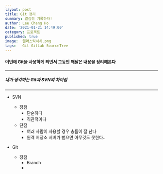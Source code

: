 ```yaml
---
layout: post
title: Git 정리
summary: 열심히 기록하자!
author: Lee Chang Ho
date: '2021-01-21 14:49:00'
category: 프로젝트
published: true
image:  엘라스틱서치.png
tags:   Git GitLab SourceTree
---
```


#### 이번에 Git을 사용하게 되면서 그동안 깨달은 내용을 정리해본다
 ---
##### 내가 생각하는 Git과 SVN의 차이점
 ---

- SVN
	- 장점
		- 단순하다
		- 직관적이다
	- 단점
		- 여러 사람이 사용할 경우 충돌이 잘 난다
		- 원격 저장소 서버가 뻗으면 아무것도 못한다..

- Git
	- 장점
		- Branch
		- 
<!--stackedit_data:
eyJoaXN0b3J5IjpbMzU4NjcyMjAyLDY5NjU3MjUxXX0=
-->